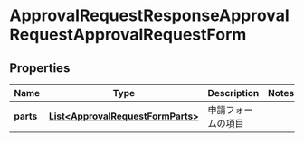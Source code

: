 

# ApprovalRequestResponseApprovalRequestApprovalRequestForm


## Properties

Name | Type | Description | Notes
------------ | ------------- | ------------- | -------------
**parts** | [**List&lt;ApprovalRequestFormParts&gt;**](ApprovalRequestFormParts.md) | 申請フォームの項目 | 



